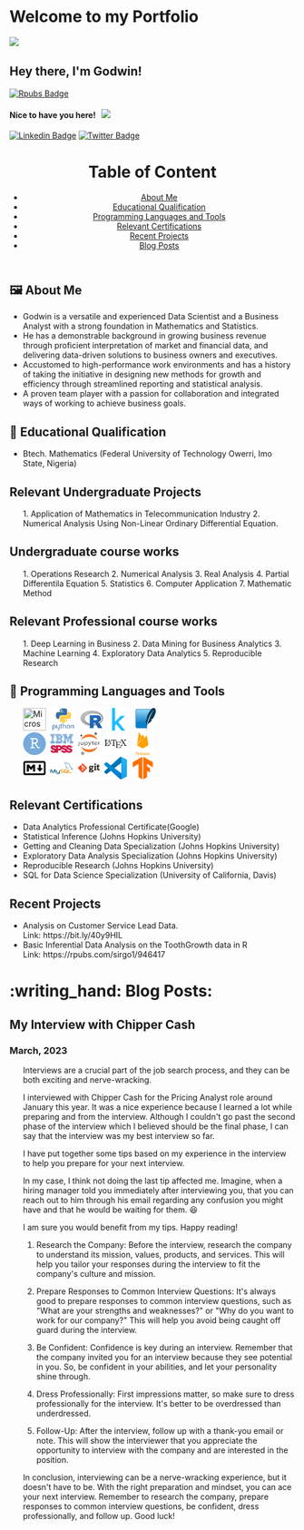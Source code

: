 <div id="header">
   <h1>Welcome to my Portfolio</h1>
   <img src="https://media.giphy.com/media/M9gbBd9nbDrOTu1Mqx/giphy.gif" width="100"/>
  <img  src="https://komarev.com/ghpvc/?username=sirgo1&style=flat-square&color=blue" alt=""/>
  <h2 >
  Hey there, I'm Godwin!
</h2>
  <div id="badges" >
  <a href="https://rpubs.com/sirgo1" target="_blank">
    <img src="https://img.shields.io/badge/Rpubs-Orange?style=for-the-badge&logo=twitter&logoColor=white" alt="Rpubs Badge"/>
  </a>
</div>
  <h4> Nice to have you here! &nbsp
  <img src="https://media.giphy.com/media/hvRJCLFzcasrR4ia7z/giphy.gif" width="30px"/>
 </h4>
  
  [![Linkedin Badge](https://img.shields.io/badge/-Connect_me-blue?style=flat&logo=Linkedin&logoColor=white)](https://linkedin.com/in/godwin-osuji)  [![Twitter Badge](https://img.shields.io/badge/-Follow_me-white?style=flat&logo=Twitter&logoColor=blue)](https://twitter.com/Analyst_Godwin)
  
<html>
<body>
  <header>
     <h1>Table of Content</h1>
    <nav>
      <ul>
        <li><a href="#about-me">About Me</a></li>
        <li><a href="#educational-qualification">Educational Qualification</a></li>
        <li><a href="#programming-languages-and-tools">Programming Languages and Tools</a></li>
        <li><a href="#relevant-certifications">Relevant Certifications</a></li>
        <li><a href="#recent-projects">Recent Projects</a></li>
        <li><a href="#blog-posts">Blog Posts</a></li>
      </ul>
    </nav>
  </header>
  
  <div id="about-me">
    <h2>🖼️ About Me</h2>
    <ul>
      <li>Godwin is a versatile and experienced Data Scientist and a Business Analyst with a strong foundation in Mathematics and Statistics.</li>
      <li>He has a demonstrable background in growing business revenue through proficient interpretation of market and financial data, and delivering data-driven solutions to business owners and executives.</li>
      <li>Accustomed to high-performance work environments and has a history of taking the initiative in designing new methods for growth and efficiency through streamlined reporting and statistical analysis.</li>
      <li>A proven team player with a passion for collaboration and integrated ways of working to achieve business goals.</li>
    </ul>
  </div>

  <div id="educational-qualification">
    <h2>🏫 Educational Qualification</h2>
    <ul>
       <li>Btech. Mathematics (Federal University of Technology Owerri, Imo State, Nigeria)</li>
    </ul>
     <h2>Relevant Undergraduate Projects</h2>
    <ul>
1. Application of Mathematics in Telecommunication Industry
2. Numerical Analysis Using Non-Linear Ordinary Differential Equation.
    </ul>
     <h2>Undergraduate course works</h2>
    <ul>
1. Operations Research 
2. Numerical Analysis 
3. Real Analysis
4. Partial Differentila Equation
5. Statistics
6. Computer Application
7. Mathematic Method
    </ul>
     <h2>Relevant Professional course works</h2>
    <ul>
      1. Deep Learning in Business
       2. Data Mining for Business Analytics
       3. Machine Learning
       4. Exploratory Data Analytics
       5. Reproducible Research
    </ul>

  </div>

  <div id="programming-languages-and-tools">
     <h2>🧰 Programming Languages and Tools</h2>
     <ul>
     <div class="row">
        <img src="https://cdn.cdnlogo.com/logos/m/96/microsoft-excel.png" title="Microsoft Excel" **alt="Microsoft Excel" width="40" height="40"/>&nbsp;
        <img src="https://github.com/devicons/devicon/blob/master/icons/python/python-original-wordmark.svg" title="Python" alt="Python" width="45" height="40"/>&nbsp;
        <img src="https://github.com/devicons/devicon/blob/master/icons/r/r-original.svg" title="R" alt="Rstudio" width="40" height="40"/>&nbsp;
        <img src="https://github.com/devicons/devicon/blob/master/icons/kaggle/kaggle-original.svg" title="Kaggle" alt="Kaggle" width="40" height="40"/>&nbsp;
        <img src="https://github.com/devicons/devicon/blob/master/icons/sqlite/sqlite-original.svg" title="Sqlite" alt="Sqlite" width="40" height="40"/>&nbsp;
     </div>
     <div class="row">
        <img src="https://github.com/devicons/devicon/blob/master/icons/rstudio/rstudio-original.svg" title="Rstudio" alt="Rstudio " width="40" height="40"/>&nbsp;
        <img src="https://github.com/devicons/devicon/blob/master/icons/spss/spss-original.svg"  title="SPSS" alt="SPSS" width="40" height="40"/>&nbsp;
        <img src="https://github.com/devicons/devicon/blob/master/icons/jupyter/jupyter-original-wordmark.svg" title="Jupyter" alt="Jupyter" width="40" height="40"/>&nbsp;
        <img src="https://github.com/devicons/devicon/blob/master/icons/latex/latex-original.svg" title="Latex" alt="Latex" width="40" height="40"/>&nbsp;
        <img src="https://github.com/devicons/devicon/blob/master/icons/firebase/firebase-plain-wordmark.svg" title="Firebase" alt="Firebase" width="40" height="40"/>&nbsp;
     </div>
     <div class="row">
         <img src="https://github.com/devicons/devicon/blob/master/icons/markdown/markdown-original.svg" title="Markdown"  alt="Markdown" width="40" height="40"/>&nbsp;
        <img src="https://github.com/devicons/devicon/blob/master/icons/mysql/mysql-original-wordmark.svg" title="MySQL"  alt="MySQL" width="40" height="40"/>&nbsp;
        <img src="https://github.com/devicons/devicon/blob/master/icons/git/git-original-wordmark.svg" title="Git" **alt="Git" width="40" height="40"/>&nbsp;
        <img src="https://github.com/devicons/devicon/blob/master/icons/vscode/vscode-original.svg" title="VSCode " **alt="VSCode" width="40" height="40"/>&nbsp;
        <img src="https://github.com/devicons/devicon/blob/master/icons/tensorflow/tensorflow-original.svg" title="Tensorflow" **alt="Tensorflow" width="40" height="40"/>&nbsp;
     </div>
     </ul>
  </div>

  <div id="relevant-certifications">
     <h2>Relevant Certifications</h2>
     <ul>
      <li>Data Analytics Professional Certificate(Google)</li>
      <li>Statistical Inference (Johns Hopkins University)</li>
      <li>Getting and Cleaning Data Specialization (Johns Hopkins University)</li>
      <li>Exploratory Data Analysis Specialization (Johns Hopkins University)</li>
      <li>Reproducible Research (Johns Hopkins University)</li>
      <li>SQL for Data Science Specialization (University of California, Davis)</li>
     </ul>
  </div>

  <div id="recent-projects">
     <h2> Recent Projects</h2>
    <ul>
      <li>Analysis on Customer Service Lead Data. <br />
  Link: https://bit.ly/40y9HIL</li>
      <li>Basic Inferential Data Analysis on the ToothGrowth data in R <br />
  Link: https://rpubs.com/sirgo1/946417</li>
    </ul>
  </div>

  <div id="blog-posts">
       <h1>:writing_hand: Blog Posts:</h1>
     <h2> My Interview with Chipper Cash</h2>
     <h3> March, 2023</h3>
    <ul>
Interviews are a crucial part of the job search process, and they can be both exciting and nerve-wracking.

I interviewed with Chipper Cash for the Pricing Analyst role around January this year. It was a nice experience because I learned a lot while preparing and from the interview. Although I couldn't go past the second phase of the interview which I believed should be the final phase, I can say that the interview was my best interview so far.

I have put together some tips based on my experience in the interview to help you prepare for your next interview.

In my case, I think not doing the last tip affected me. Imagine, when a hiring manager told you immediately after interviewing you, that you can reach out to him through his email regarding any confusion you might have and that he would be waiting for them. 😆

I am sure you would benefit from my tips. Happy reading!

1. Research the Company: Before the interview, research the company to understand its mission, values, products, and services. This will help you tailor your responses during the interview to fit the company's culture and mission.

2. Prepare Responses to Common Interview Questions: It's always good to prepare responses to common interview questions, such as "What are your strengths and weaknesses?" or "Why do you want to work for our company?" This will help you avoid being caught off guard during the interview.

3. Be Confident: Confidence is key during an interview. Remember that the company invited you for an interview because they see potential in you. So, be confident in your abilities, and let your personality shine through.

4. Dress Professionally: First impressions matter, so make sure to dress professionally for the interview. It's better to be overdressed than underdressed.

5. Follow-Up: After the interview, follow up with a thank-you email or note. This will show the interviewer that you appreciate the opportunity to interview with the company and are interested in the position.

In conclusion, interviewing can be a nerve-wracking experience, but it doesn't have to be. With the right preparation and mindset, you can ace your next interview. Remember to research the company, prepare responses to common interview questions, be confident, dress professionally, and follow up. Good luck!  
    </ul>
    
  </div>
</body>
</html>


  
  
                 

 
 
 



    

### 

  


<!---
sirgo1/sirgo1 is a ✨ special ✨ repository because its `README.md` (this file) appears on your GitHub profile.
You can click the Preview link to take a look at your changes.
--->
